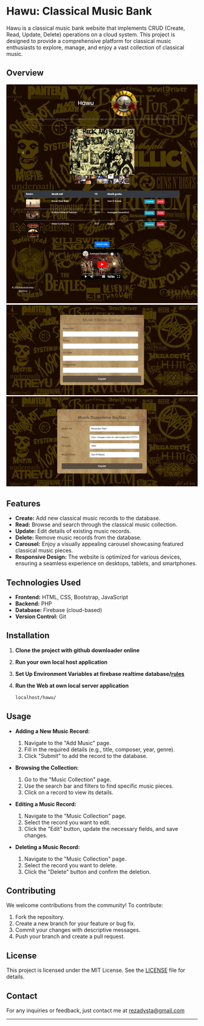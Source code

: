 # Hawu: Classical Music Bank

Hawu is a classical music bank website that implements CRUD (Create, Read, Update, Delete) operations on a cloud system. This project is designed to provide a comprehensive platform for classical music enthusiasts to explore, manage, and enjoy a vast collection of classical music.

## Overview

![hhj](https://github.com/dystaSatria/Cloud-System/blob/main/CRUD%20Database%20Projects/Hawu/Hawu%20Home.png)
![hhj](https://github.com/dystaSatria/Cloud-System/blob/main/CRUD%20Database%20Projects/Hawu/Add%20Music%20Page.png)
![hhj](https://github.com/dystaSatria/Cloud-System/blob/main/CRUD%20Database%20Projects/Hawu/Edit%20Music%20Page.png)

## Features

- **Create:** Add new classical music records to the database.
- **Read:** Browse and search through the classical music collection.
- **Update:** Edit details of existing music records.
- **Delete:** Remove music records from the database.
- **Carousel:** Enjoy a visually appealing carousel showcasing featured classical music pieces.
- **Responsive Design:** The website is optimized for various devices, ensuring a seamless experience on desktops, tablets, and smartphones.

## Technologies Used

- **Frontend:** HTML, CSS, Bootstrap, JavaScript
- **Backend:** PHP
- **Database:** Firebase (cloud-based)
- **Version Control:** Git

## Installation

1. **Clone the project with github downloader online**
   

2. **Run your own local host application**
   

3. **Set Up Environment Variables at firebase realtime database/[rules](https://github.com/dystaSatria/Cloud-System/blob/main/CRUD%20Database%20Projects/Hawu/rules.txt)**
   

4. **Run the Web at own local server application**

   ```bash
   localhost/hawu/
   ```



## Usage

- **Adding a New Music Record:**
  1. Navigate to the "Add Music" page.
  2. Fill in the required details (e.g., title, composer, year, genre).
  3. Click "Submit" to add the record to the database.

- **Browsing the Collection:**
  1. Go to the "Music Collection" page.
  2. Use the search bar and filters to find specific music pieces.
  3. Click on a record to view its details.

- **Editing a Music Record:**
  1. Navigate to the "Music Collection" page.
  2. Select the record you want to edit.
  3. Click the "Edit" button, update the necessary fields, and save changes.

- **Deleting a Music Record:**
  1. Navigate to the "Music Collection" page.
  2. Select the record you want to delete.
  3. Click the "Delete" button and confirm the deletion.

## Contributing

We welcome contributions from the community! To contribute:

1. Fork the repository.
2. Create a new branch for your feature or bug fix.
3. Commit your changes with descriptive messages.
4. Push your branch and create a pull request.

## License

This project is licensed under the MIT License. See the [LICENSE](https://github.com/dystaSatria/Cloud-System/blob/main/CRUD%20Database%20Projects/Hawu/License) file for details.

## Contact

For any inquiries or feedback, just contact me at rezadysta@gmail.com

-----------------


